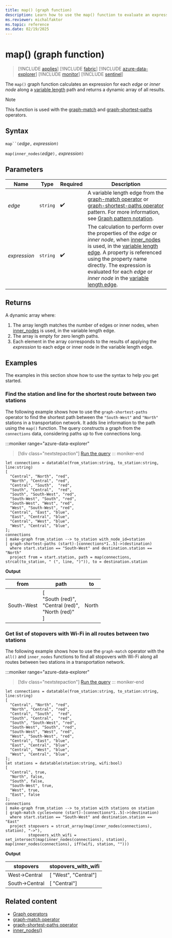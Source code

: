 ```yaml
---
title: map() (graph function)
description: Learn how to use the map() function to evaluate an expression over the elements of a variable length edge.
ms.reviewer: michalfaktor
ms.topic: reference
ms.date: 02/19/2025
---
```

# map() (graph function)

> [!INCLUDE [applies](../includes/applies-to-version/applies.md)] [!INCLUDE [fabric](../includes/applies-to-version/fabric.md)] [!INCLUDE [azure-data-explorer](../includes/applies-to-version/azure-data-explorer.md)] [!INCLUDE [monitor](../includes/applies-to-version/monitor.md)] [!INCLUDE [sentinel](../includes/applies-to-version/sentinel.md)]

The `map()` graph function calculates an expression for each *edge* or *inner node* along a [variable length](graph-match-operator.md#variable-length-edge) path and returns a dynamic array of all results.

> [!NOTE]
> This function is used with the [graph-match](graph-match-operator.md) and [graph-shortest-paths](graph-shortest-paths-operator.md) operators.

## Syntax

`map``(`*edge*`,` *expression*`)`

`map(inner_nodes(`*edge*`),` *expression*`)`

## Parameters

| Name | Type | Required | Description |
|--|--|--|--|
| *edge* | `string` |  :heavy_check_mark: | A variable length edge from the [graph-match operator](graph-match-operator.md) or [graph-shortest-paths operator](graph-shortest-paths-operator.md) pattern. For more information, see [Graph pattern notation](./graph-match-operator.md#graph-pattern-notation).|
| *expression* | `string` |  :heavy_check_mark: | The calculation to perform over the properties of the *edge* or *inner node*, when [inner_nodes](inner_nodes-graph-function.md) is used, in the [variable length edge](./graph-match-operator.md#variable-length-edge). A property is referenced using the property name directly. The expression is evaluated for each *edge* or *inner node* in the [variable length edge](./graph-match-operator.md#variable-length-edge). |

## Returns

A dynamic array where:

1. The array length matches the number of edges or inner nodes, when [inner_nodes](inner_nodes-graph-function.md) is used, in the variable length edge.
1. The array is empty for zero length paths.
1. Each element in the array corresponds to the results of applying the *expression* to each edge or inner node in the variable length edge.

## Examples

The examples in this section show how to use the syntax to help you get started.

### Find the station and line for the shortest route between two stations

The following example shows how to use the `graph-shortest-paths` operator to find the shortest path between the `"South-West"` and `"North"` stations in a transportation network. It adds line information to the path using the `map()` function. The query constructs a graph from the `connections` data, considering paths up to five connections long.

:::moniker range="azure-data-explorer"
> [!div class="nextstepaction"]
> <a href="https://dataexplorer.azure.com/clusters/help/databases/Samples?query=H4sIAAAAAAAAA3VSvU7DMBDe8xQnTzGKIzGwgNIFsbIwMFRV5CamMSR2ZLvqwsNzcZJyJkVezt%2FP3dl3vQrQWGNUE7Q1HipoZcBz7FX%2B4exQe7wh8%2BiD0%2BZUQLAbqNdGLRcO2R4yAPasTHCyZwWwV%2BtCNwVOtayYyCtCVJH8a32z5yik9IoR3U06BuJd%2BZCmT%2FGr%2FD%2FBNkFivVGA9P8iZ%2FLYn9XCrhBREZaga%2BKZpYU31uzwBBmdYvYNg%2FxS4uTk2AGdIwixIzOEiw5dbWyrat1WC4juaBS%2Bw0FhUTHK0HnIkXeBiz0pdXdflg8Hsctb1GkT%2FRybvXTKKYiGcq1VVcmngTQtEFuim1cEE43OfmKt%2BAjcziRjAVNjiA5yzElTBcpcI0P%2B%2B1D8K8jZvKsYc8b5tMvTvm87%2BAFjHgo5FQMAAA%3D%3D" target="_blank">Run the query</a>
::: moniker-end

```kusto
let connections = datatable(from_station:string, to_station:string, line:string) 
[ 
  "Central", "North", "red",
  "North", "Central", "red", 
  "Central", "South",  "red", 
  "South", "Central",  "red", 
  "South", "South-West", "red", 
  "South-West", "South", "red", 
  "South-West", "West", "red", 
  "West", "South-West", "red", 
  "Central", "East", "blue", 
  "East", "Central", "blue", 
  "Central", "West", "blue",
  "West", "Central", "blue",
]; 
connections 
| make-graph from_station --> to_station with_node_id=station
| graph-shortest-paths (start)-[connections*1..5]->(destination)
  where start.station == "South-West" and destination.station == "North"
  project from = start.station, path = map(connections, strcat(to_station, " (", line, ")")), to = destination.station
```

**Output**

from|path|to|
|---|---|---|
South-West|[<br>  "South (red)",<br>  "Central (red)",<br>  "North (red)"<br>]|North|

### Get list of stopovers with Wi-Fi in all routes between two stations

The following example shows how to use the `graph-match` operator with the `all()` and `inner_nodes` functions to find all stopovers with Wi-Fi along all routes between two stations in a transportation network.

:::moniker range="azure-data-explorer"
> [!div class="nextstepaction"]
> <a href="https://dataexplorer.azure.com/clusters/help/databases/Samples?query=H4sIAAAAAAAAA41SPW%2BDMBTc%2BRVPTLjCkTp0SUWWqmuXDh2iCDlggltjI%2BM0itQf32cHU0PSqrDYd%2B%2FufVlyC5VWildWaDVAATWz%2BO8lzxqju3LAGzLrwRqhDjlYfQVJofh4IZBsIQFIn7iyhsk0h%2FRFG9u6g%2BF1mjtyQqIoTy6lr%2FroA2M6YFHcTdof6Bsf7Nx%2Bjk%2FhvwVcG8ykNxJE9T%2BzC7mXRz6yAYqiIjZCg%2FGFjRNfSZPdIyQSNzluZr7G5bpOohHrvdbyxrKsOfLZihomhwsSJrVAwgAm5fI%2BNuxlWGgSv7bkCzr2wenBsL6F%2BL0BpZvorWHRtv1pD4HxjA5eTDtmqxaqcyX5UCitOLjGjSV0G2W8u1%2BtHnZ0k9VYpVDegmCVp5YbDl6wCimLYtYiMFVDJJvF%2BSbRpzf6HVOhk%2B71JzduEzj3itmSGcPOWcf6TGA5plQazbKoNpKHpvCU0k1K3PzCNzmWbhSlW6Lz5rYUyiKMJv82%2FztONE3m7CcFVpMSQr4BgxtWvisEAAA%3D" target="_blank">Run the query</a>
::: moniker-end

```kusto
let connections = datatable(from_station:string, to_station:string, line:string) 
[ 
  "Central", "North", "red",
  "North", "Central", "red", 
  "Central", "South",  "red", 
  "South", "Central",  "red", 
  "South", "South-West", "red", 
  "South-West", "South", "red", 
  "South-West", "West", "red", 
  "West", "South-West", "red", 
  "Central", "East", "blue", 
  "East", "Central", "blue", 
  "Central", "West", "blue",
  "West", "Central", "blue",
]; 
let stations = datatable(station:string, wifi:bool) 
[ 
  "Central", true,
  "North", false,
  "South", false,
  "South-West", true,
  "West", true,
  "East", false
];
connections 
| make-graph from_station --> to_station with stations on station
| graph-match cycles=none (start)-[connections*1..5]->(destination)
  where start.station == "South-West" and destination.station == "East"
  project stopovers = strcat_array(map(inner_nodes(connections), station), "->"),
          stopovers_with_wifi = set_intersect(map(inner_nodes(connections), station), map(inner_nodes(connections), iff(wifi, station, "")))
```

**Output**

|stopovers|stopovers_with_wifi|
|---|---|
| West->Central  | [ "West", "Central"] |
| South->Central | [ "Central"] |

## Related content

* [Graph operators](graph-operators.md)
* [graph-match operator](graph-match-operator.md)
* [graph-shortest-paths operator](graph-shortest-paths-operator.md)
* [inner_nodes()](inner_nodes-graph-function.md)
